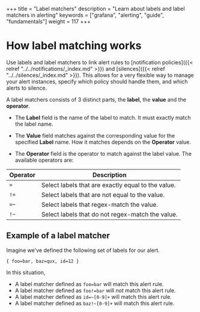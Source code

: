 +++
title = "Label matchers"
description = "Learn about labels and label matchers in alerting"
keywords = ["grafana", "alerting", "guide", "fundamentals"]
weight = 117
+++

# How label matching works

Use labels and label matchers to link alert rules to [notification policies]({{< relref "../../notifications/_index.md" >}}) and [silences]({{< relref "../../silences/_index.md" >}}). This allows for a very flexible way to manage your alert instances, specify which policy should handle them, and which alerts to silence.

A label matchers consists of 3 distinct parts, the **label**, the **value** and the **operator**.

- The **Label** field is the name of the label to match. It must exactly match the label name.

- The **Value** field matches against the corresponding value for the specified **Label** name. How it matches depends on the **Operator** value.

- The **Operator** field is the operator to match against the label value. The available operators are:

| Operator | Description                                        |
| -------- | -------------------------------------------------- |
| `=`      | Select labels that are exactly equal to the value. |
| `!=`     | Select labels that are not equal to the value.     |
| `=~`     | Select labels that regex-match the value.          |
| `!~`     | Select labels that do not regex-match the value.   |

## Example of a label matcher

Imagine we've defined the following set of labels for our alert.

`{ foo=bar, baz=qux, id=12 }`

In this situation,

- A label matcher defined as `foo=bar` will match this alert rule.
- A label matcher defined as `foo!=bar` will _not_ match this alert rule.
- A label matcher defined as `id=~[0-9]+` will match this alert rule.
- A label matcher defined as `baz!~[0-9]+` will match this alert rule.
